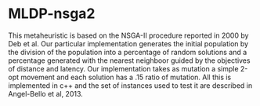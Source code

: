 # MLDP-nsga2
This metaheuristic is based on the NSGA-II procedure reported in 2000 by Deb et al. Our particular implementation generates the initial population by the division of the population into a percentage of random solutions and a percentage generated with the nearest neighboor guided by the objectives of distance and latency.
Our implementation takes as mutation a simple 2-opt movement and each solution has a .15 ratio of mutation.
All this is implemented in c++ and the set of instances used to test it are described in Angel-Bello et al, 2013.
